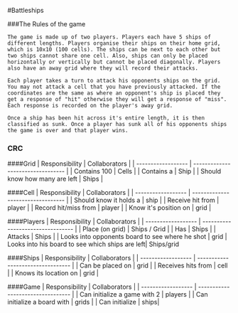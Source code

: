#Battleships

###The Rules of the game

``````
The game is made up of two players. Players each have 5 ships of different lengths. Players organise their ships on their home grid, which is 10x10 (100 cells). The ships can be next to each other but two ships cannot share one cell. Also, ships can only be placed horizontally or vertically but cannot be placed diagonally. Players also have an away grid where they will record their attacks.

Each player takes a turn to attack his opponents ships on the grid. You may not attack a cell that you have previously attacked. If the coordinates are the same as where an opponent's ship is placed they get a response of "hit" otherwise they will get a response of "miss". Each response is recorded on the player's away grid.

Once a ship has been hit across it's entire length, it is then classified as sunk. Once a player has sunk all of his opponents ships the game is over and that player wins.
``````

### CRC
####Grid
| Responsibility     | Collaborators 					 |
| ------------------ | --------------------------------- |
| Contains 100 | Cells |
| Contains a | Ship |
| Should know how many are left | Ships |


####Cell
| Responsibility     | Collaborators 					 |
| ------------------ | --------------------------------- |
| Should know it holds a | ship |
| Receive hit from | player |
| Record hit/miss from | player |
| Know it's position on | grid |


####Players
| Responsibility     | Collaborators 					 |
| ------------------ | --------------------------------- |
| Place (on grid) | Ships / Grid |
| Has | Ships |
| Attacks | Ships |
| Looks into opponents board to see where he shot | grid
| Looks into his board to see which ships are left| Ships/grid


####Ships
| Responsibility     | Collaborators 					 |
| ------------------ | --------------------------------- |
| Can be placed on | grid |
| Receives hits from | cell |
| Knows its location on | grid |


####Game
| Responsibility     | Collaborators 					 |
| ------------------ | --------------------------------- |
| Can initialize a game with 2  | players |
| Can initialize a board with | grids |
| Can initialize | ships|
